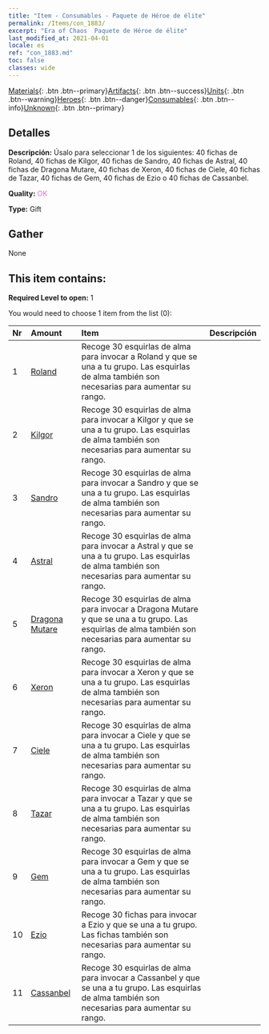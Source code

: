 ```yaml
---
title: "Item - Consumables - Paquete de Héroe de élite"
permalink: /Items/con_1883/
excerpt: "Era of Chaos  Paquete de Héroe de élite"
last_modified_at: 2021-04-01
locale: es
ref: "con_1883.md"
toc: false
classes: wide
---
```

 [Materials](/es/Items/){: .btn .btn--primary}[Artifacts](/es/Items/Artifacts/){: .btn .btn--success}[Units](/es/Items/Units/){: .btn .btn--warning}[Heroes](/es/Items/Heroes/){: .btn .btn--danger}[Consumables](/es/Items/Consumables/){: .btn .btn--info}[Unknown](/es/Items/Unknown/){: .btn .btn--primary}

## Detalles
 **Descripción:** Úsalo para seleccionar 1 de los siguientes: 40 fichas de Roland, 40 fichas de Kilgor, 40 fichas de Sandro, 40 fichas de Astral, 40 fichas de Dragona Mutare, 40 fichas de Xeron, 40 fichas de Ciele, 40 fichas de Tazar, 40 fichas de Gem, 40 fichas de Ezio o 40 fichas de Cassanbel.

 **Quality:** <span style="color: #DA70D6">OK</span>

 **Type:** Gift

## Gather

  None

## This item contains:

 **Required Level to open:** 1

 You would need to choose 1 item from the list (0):

  | Nr | Amount |     Item    | Descripción |
  |:---|:-------|:------------|:-----------:|
  | 1 | [Roland](/es/Items/her_362/) | Recoge 30 esquirlas de alma para invocar a Roland y que se una a tu grupo. Las esquirlas de alma también son necesarias para aumentar su rango. | 
  | 2 | [Kilgor](/es/Items/her_374/) | Recoge 30 esquirlas de alma para invocar a Kilgor y que se una a tu grupo. Las esquirlas de alma también son necesarias para aumentar su rango. | 
  | 3 | [Sandro](/es/Items/her_371/) | Recoge 30 esquirlas de alma para invocar a Sandro y que se una a tu grupo. Las esquirlas de alma también son necesarias para aumentar su rango. | 
  | 4 | [Astral](/es/Items/her_388/) | Recoge 30 esquirlas de alma para invocar a Astral y que se una a tu grupo. Las esquirlas de alma también son necesarias para aumentar su rango. | 
  | 5 | [Dragona Mutare](/es/Items/her_390/) | Recoge 30 esquirlas de alma para invocar a Dragona Mutare y que se una a tu grupo. Las esquirlas de alma también son necesarias para aumentar su rango. | 
  | 6 | [Xeron](/es/Items/her_383/) | Recoge 30 esquirlas de alma para invocar a Xeron y que se una a tu grupo. Las esquirlas de alma también son necesarias para aumentar su rango. | 
  | 7 | [Ciele](/es/Items/her_382/) | Recoge 30 esquirlas de alma para invocar a Ciele y que se una a tu grupo. Las esquirlas de alma también son necesarias para aumentar su rango. | 
  | 8 | [Tazar](/es/Items/her_393/) | Recoge 30 esquirlas de alma para invocar a Tazar y que se una a tu grupo. Las esquirlas de alma también son necesarias para aumentar su rango. | 
  | 9 | [Gem](/es/Items/her_369/) | Recoge 30 esquirlas de alma para invocar a Gem y que se una a tu grupo. Las esquirlas de alma también son necesarias para aumentar su rango. | 
  | 10 | [Ezio](/es/Items/her_398/) | Recoge 30 fichas para invocar a Ezio y que se una a tu grupo. Las fichas también son necesarias para aumentar su rango. | 
  | 11 | [Cassanbel](/es/Items/her_396/) | Recoge 30 esquirlas de alma para invocar a Cassanbel y que se una a tu grupo. Las esquirlas de alma también son necesarias para aumentar su rango. | 
